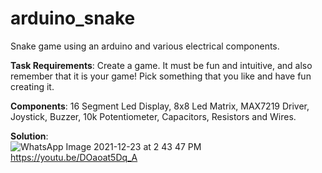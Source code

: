 # arduino_snake
Snake game using an arduino and various electrical components.

**Task Requirements**: Create a game. It must be fun and intuitive, and also remember that it is your game! Pick something that you like and have fun creating it.

**Components**: 16 Segment Led Display, 8x8 Led Matrix, MAX7219 Driver, Joystick, Buzzer, 10k Potentiometer, Capacitors, Resistors and Wires.

**Solution**:  
![WhatsApp Image 2021-12-23 at 2 43 47 PM](https://user-images.githubusercontent.com/60759315/147242427-0460abba-9f7e-4c8b-aaa5-0e18c946136d.jpeg)
https://youtu.be/DOaoat5Dq_A
